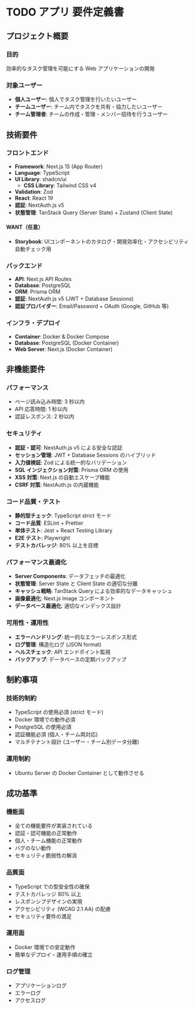 # TODO アプリ 要件定義書

## プロジェクト概要

### 目的

効率的なタスク管理を可能にする Web アプリケーションの開発

### 対象ユーザー

- **個人ユーザー**: 個人でタスク管理を行いたいユーザー
- **チームユーザー**: チーム内でタスクを共有・協力したいユーザー
- **チーム管理者**: チームの作成・管理・メンバー招待を行うユーザー

## 技術要件

### フロントエンド

- **Framework**: Next.js 15 (App Router)
- **Language**: TypeScript
- **UI Library**: shadcn/ui
  - **CSS Library**: Tailwind CSS v4
- **Validation**: Zod
- **React**: React 19
- **認証**: NextAuth.js v5
- **状態管理**: TanStack Query (Server State) + Zustand (Client State)

#### WANT（任意）

- **Storybook**: UIコンポーネントのカタログ・開発効率化・アクセシビリティ自動チェック用

### バックエンド

- **API**: Next.js API Routes
- **Database**: PostgreSQL
- **ORM**: Prisma ORM
- **認証**: NextAuth.js v5 (JWT + Database Sessions)
- **認証プロバイダー**: Email/Password + OAuth (Google, GitHub 等)

### インフラ・デプロイ

- **Container**: Docker & Docker Compose
- **Database**: PostgreSQL (Docker Container)
- **Web Server**: Next.js (Docker Container)

## 非機能要件

### パフォーマンス

- ページ読み込み時間: 3 秒以内
- API 応答時間: 1 秒以内
- 認証レスポンス: 2 秒以内

### セキュリティ

- **認証・認可**: NextAuth.js v5 による安全な認証
- **セッション管理**: JWT + Database Sessions のハイブリッド
- **入力値検証**: Zod による統一的なバリデーション
- **SQL インジェクション対策**: Prisma ORM の使用
- **XSS 対策**: Next.js の自動エスケープ機能
- **CSRF 対策**: NextAuth.js の内蔵機能

### コード品質・テスト

- **静的型チェック**: TypeScript strict モード
- **コード品質**: ESLint + Prettier
- **単体テスト**: Jest + React Testing Library
- **E2E テスト**: Playwright
- **テストカバレッジ**: 80% 以上を目標

### パフォーマンス最適化

- **Server Components**: データフェッチの最適化
- **状態管理**: Server State と Client State の適切な分離
- **キャッシュ戦略**: TanStack Query による効率的なデータキャッシュ
- **画像最適化**: Next.js Image コンポーネント
- **データベース最適化**: 適切なインデックス設計

### 可用性・運用性

- **エラーハンドリング**: 統一的なエラーレスポンス形式
- **ログ管理**: 構造化ログ (JSON format)
- **ヘルスチェック**: API エンドポイント監視
- **バックアップ**: データベースの定期バックアップ

## 制約事項

### 技術的制約

- TypeScript の使用必須 (strict モード)
- Docker 環境での動作必須
- PostgreSQL の使用必須
- 認証機能必須 (個人・チーム両対応)
- マルチテナント設計 (ユーザー・チーム別データ分離)

### 運用制約

- Ubuntu Server の Docker Container として動作させる

## 成功基準

### 機能面

- 全ての機能要件が実装されている
- 認証・認可機能の正常動作
- 個人・チーム機能の正常動作
- バグのない動作
- セキュリティ脆弱性の解消

### 品質面

- TypeScript での型安全性の確保
- テストカバレッジ 80% 以上
- レスポンシブデザインの実現
- アクセシビリティ (WCAG 2.1 AA) の配慮
- セキュリティ要件の満足

### 運用面

- Docker 環境での安定動作
- 簡単なデプロイ・運用手順の確立

### ログ管理

- アプリケーションログ
- エラーログ
- アクセスログ
